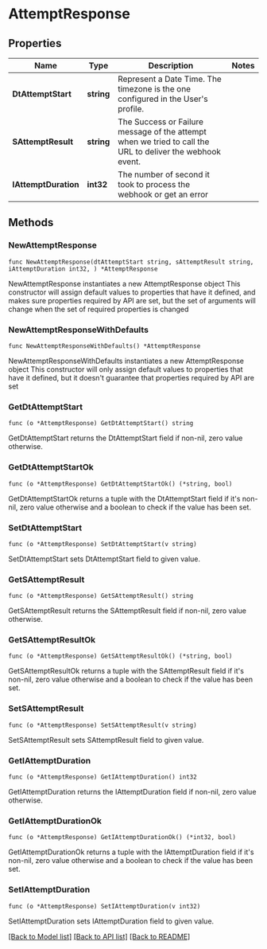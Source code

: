 # AttemptResponse

## Properties

Name | Type | Description | Notes
------------ | ------------- | ------------- | -------------
**DtAttemptStart** | **string** | Represent a Date Time. The timezone is the one configured in the User&#39;s profile. | 
**SAttemptResult** | **string** | The Success or Failure message of the attempt when we tried to call the URL to deliver the webhook event. | 
**IAttemptDuration** | **int32** | The number of second it took to process the webhook or get an error | 

## Methods

### NewAttemptResponse

`func NewAttemptResponse(dtAttemptStart string, sAttemptResult string, iAttemptDuration int32, ) *AttemptResponse`

NewAttemptResponse instantiates a new AttemptResponse object
This constructor will assign default values to properties that have it defined,
and makes sure properties required by API are set, but the set of arguments
will change when the set of required properties is changed

### NewAttemptResponseWithDefaults

`func NewAttemptResponseWithDefaults() *AttemptResponse`

NewAttemptResponseWithDefaults instantiates a new AttemptResponse object
This constructor will only assign default values to properties that have it defined,
but it doesn't guarantee that properties required by API are set

### GetDtAttemptStart

`func (o *AttemptResponse) GetDtAttemptStart() string`

GetDtAttemptStart returns the DtAttemptStart field if non-nil, zero value otherwise.

### GetDtAttemptStartOk

`func (o *AttemptResponse) GetDtAttemptStartOk() (*string, bool)`

GetDtAttemptStartOk returns a tuple with the DtAttemptStart field if it's non-nil, zero value otherwise
and a boolean to check if the value has been set.

### SetDtAttemptStart

`func (o *AttemptResponse) SetDtAttemptStart(v string)`

SetDtAttemptStart sets DtAttemptStart field to given value.


### GetSAttemptResult

`func (o *AttemptResponse) GetSAttemptResult() string`

GetSAttemptResult returns the SAttemptResult field if non-nil, zero value otherwise.

### GetSAttemptResultOk

`func (o *AttemptResponse) GetSAttemptResultOk() (*string, bool)`

GetSAttemptResultOk returns a tuple with the SAttemptResult field if it's non-nil, zero value otherwise
and a boolean to check if the value has been set.

### SetSAttemptResult

`func (o *AttemptResponse) SetSAttemptResult(v string)`

SetSAttemptResult sets SAttemptResult field to given value.


### GetIAttemptDuration

`func (o *AttemptResponse) GetIAttemptDuration() int32`

GetIAttemptDuration returns the IAttemptDuration field if non-nil, zero value otherwise.

### GetIAttemptDurationOk

`func (o *AttemptResponse) GetIAttemptDurationOk() (*int32, bool)`

GetIAttemptDurationOk returns a tuple with the IAttemptDuration field if it's non-nil, zero value otherwise
and a boolean to check if the value has been set.

### SetIAttemptDuration

`func (o *AttemptResponse) SetIAttemptDuration(v int32)`

SetIAttemptDuration sets IAttemptDuration field to given value.



[[Back to Model list]](../README.md#documentation-for-models) [[Back to API list]](../README.md#documentation-for-api-endpoints) [[Back to README]](../README.md)


